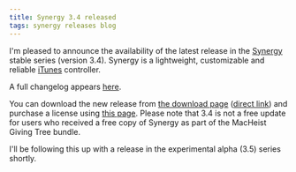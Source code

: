 ```yaml
---
title: Synergy 3.4 released
tags: synergy releases blog
---
```


I'm pleased to announce the availability of the latest release in the [Synergy](/wiki/Synergy) stable series (version 3.4). Synergy is a lightweight, customizable and reliable [iTunes](/wiki/iTunes) controller.

A full changelog appears [here](http://wincent.dev/a/products/synergy-classic/history/#3.4).

You can download the new release from [the download page](http://wincent.dev/a/products/synergy-classic/download/) ([direct link](http://wincent.dev/download.php?item=SynergyJaguar.zip)) and purchase a license using [this page](https://wincent.dev/a/products/synergy-classic/purchase/). Please note that 3.4 is not a free update for users who received a free copy of Synergy as part of the MacHeist Giving Tree bundle.

I'll be following this up with a release in the experimental alpha (3.5) series shortly.
